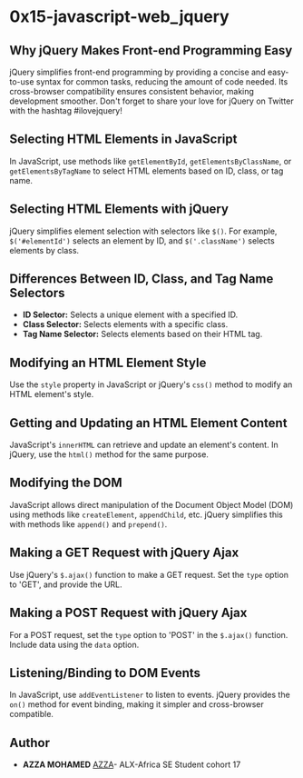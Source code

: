 # 0x15-javascript-web_jquery

## Why jQuery Makes Front-end Programming Easy

jQuery simplifies front-end programming by providing a concise and easy-to-use syntax for common tasks, reducing the amount of code needed. Its cross-browser compatibility ensures consistent behavior, making development smoother. Don't forget to share your love for jQuery on Twitter with the hashtag #ilovejquery!

## Selecting HTML Elements in JavaScript

In JavaScript, use methods like `getElementById`, `getElementsByClassName`, or `getElementsByTagName` to select HTML elements based on ID, class, or tag name.

## Selecting HTML Elements with jQuery

jQuery simplifies element selection with selectors like `$()`. For example, `$('#elementId')` selects an element by ID, and `$('.className')` selects elements by class.

## Differences Between ID, Class, and Tag Name Selectors

- **ID Selector:** Selects a unique element with a specified ID.
- **Class Selector:** Selects elements with a specific class.
- **Tag Name Selector:** Selects elements based on their HTML tag.

## Modifying an HTML Element Style

Use the `style` property in JavaScript or jQuery's `css()` method to modify an HTML element's style.

## Getting and Updating an HTML Element Content

JavaScript's `innerHTML` can retrieve and update an element's content. In jQuery, use the `html()` method for the same purpose.

## Modifying the DOM

JavaScript allows direct manipulation of the Document Object Model (DOM) using methods like `createElement`, `appendChild`, etc. jQuery simplifies this with methods like `append()` and `prepend()`.

## Making a GET Request with jQuery Ajax

Use jQuery's `$.ajax()` function to make a GET request. Set the `type` option to 'GET', and provide the URL.

## Making a POST Request with jQuery Ajax

For a POST request, set the `type` option to 'POST' in the `$.ajax()` function. Include data using the `data` option.

## Listening/Binding to DOM Events

In JavaScript, use `addEventListener` to listen to events. jQuery provides the `on()` method for event binding, making it simpler and cross-browser compatible.

## Author
* **AZZA MOHAMED** [AZZA](https://github.com/medazza)- ALX-Africa SE Student cohort 17